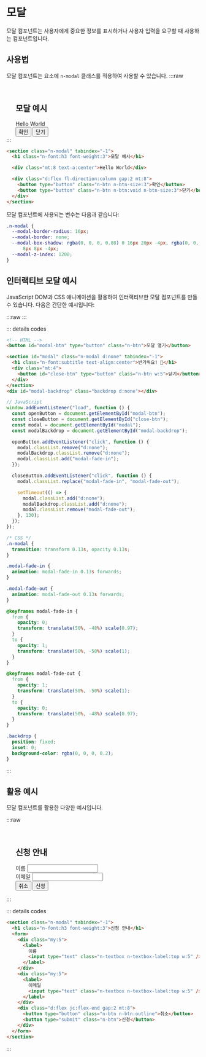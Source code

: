 <script setup>
import ExampleSection from "../components/demo/ExampleSection.vue";
import ModalDomExample from "../components/ModalDomExample.vue";
</script>

# 모달

모달 컴포넌트는 사용자에게 중요한 정보를 표시하거나 사용자 입력을 요구할 때 사용하는 컴포넌트입니다.

## 사용법

모달 컴포넌트는 요소에 `n-modal` 클래스를 적용하여 사용할 수 있습니다.
:::raw
<ExampleSection>

<section class="n-modal example" tabindex="-1">
  <h1 class="n-font:h3 font-weight:3">모달 예시</h1>

  <div class="mt:8 text-a:center">Hello World</div>

  <div class="d:flex fl-direction:column gap:2 mt:8 w:5">
    <button type="button" class="n-btn n-btn-size:3">확인</button>
    <button type="button" class="n-btn n-btn:void n-btn-size:3">닫기</button>
  </div>
</section>
</ExampleSection>
:::

```html
<section class="n-modal" tabindex="-1">
  <h1 class="n-font:h3 font-weight:3">모달 예시</h1>

  <div class="mt:8 text-a:center">Hello World</div>

  <div class="d:flex fl-direction:column gap:2 mt:8">
    <button type="button" class="n-btn n-btn-size:3">확인</button>
    <button type="button" class="n-btn n-btn:void n-btn-size:3">닫기</button>
  </div>
</section>
```

모달 컴포넌트에 사용되는 변수는 다음과 같습니다:

```css
.n-modal {
  --modal-border-radius: 16px;
  --modal-border: none;
  --modal-box-shadow: rgba(0, 0, 0, 0.08) 0 16px 20px -4px, rgba(0, 0, 0, 0.03) 0
      8px 8px -4px;
  --modal-z-index: 1200;
}
```

## 인터랙티브 모달 예시

JavaScript DOM과 CSS 애니메이션을 활용하여 인터랙티브한 모달 컴포넌트를 만들 수 있습니다. 다음은 간단한 예시입니다:

:::raw
<ExampleSection>
<ModalDomExample/>
</ExampleSection>
:::

::: details codes

```html
<!-- HTML -->
<button id="modal-btn" type="button" class="n-btn">모달 열기</button>

<section id="modal" class="n-modal d:none" tabindex="-1">
  <h1 class="n-font:subtitle text-align:center">반가워요! 👋</h1>
  <div class="mt:4">
    <button id="close-btn" type="button" class="n-btn w:5">닫기</button>
  </div>
</section>
<div id="modal-backdrop" class="backdrop d:none"></div>
```

```js
// JavaScript
window.addEventListener("load", function () {
  const openButton = document.getElementById("modal-btn");
  const closeButton = document.getElementById("close-btn");
  const modal = document.getElementById("modal");
  const modalBackdrop = document.getElementById("modal-backdrop");

  openButton.addEventListener("click", function () {
    modal.classList.remove("d:none");
    modalBackdrop.classList.remove("d:none");
    modal.classList.add("modal-fade-in");
  });

  closeButton.addEventListener("click", function () {
    modal.classList.replace("modal-fade-in", "modal-fade-out");

    setTimeout(() => {
      modal.classList.add("d:none");
      modalBackdrop.classList.add("d:none");
      modal.classList.remove("modal-fade-out");
    }, 130);
  });
});
```

```css
/* CSS */
.n-modal {
  transition: transform 0.13s, opacity 0.13s;
}

.modal-fade-in {
  animation: modal-fade-in 0.13s forwards;
}

.modal-fade-out {
  animation: modal-fade-out 0.13s forwards;
}

@keyframes modal-fade-in {
  from {
    opacity: 0;
    transform: translate(50%, -48%) scale(0.97);
  }
  to {
    opacity: 1;
    transform: translate(50%, -50%) scale(1);
  }
}

@keyframes modal-fade-out {
  from {
    opacity: 1;
    transform: translate(50%, -50%) scale(1);
  }
  to {
    opacity: 0;
    transform: translate(50%, -48%) scale(0.97);
  }
}

.backdrop {
  position: fixed;
  inset: 0;
  background-color: rgba(0, 0, 0, 0.2);
}
```

:::

## 활용 예시

모달 컴포넌트를 활용한 다양한 예시입니다.

:::raw
<ExampleSection>

<section class="n-modal example" tabindex="-1">
  <h1 class="n-font:h3 font-weight:3">신청 안내</h1>

  <form >
    <div class="my:5">
      <label>
        이름
        <input type="text" class="n-textbox n-textbox-label:top w:5" />
      </label>
    </div>
    <div class="my:5">
      <label>
        이메일
        <input type="text" class="n-textbox n-textbox-label:top w:5" />
      </label>
    </div>
    <div class="d:flex jc:flex-end gap:2 mt:8">
      <button type="button" class="n-btn n-btn:outline">취소</button>
      <button type="button" class="n-btn">신청</button>
    </div>
  </form>
</section>
</ExampleSection>
:::

::: details codes

```html
<section class="n-modal" tabindex="-1">
  <h1 class="n-font:h3 font-weight:3">신청 안내</h1>
  <form>
    <div class="my:5">
      <label>
        이름
        <input type="text" class="n-textbox n-textbox-label:top w:5" />
      </label>
    </div>
    <div class="my:5">
      <label>
        이메일
        <input type="text" class="n-textbox n-textbox-label:top w:5" />
      </label>
    </div>
    <div class="d:flex jc:flex-end gap:2 mt:8">
      <button type="button" class="n-btn n-btn:outline">취소</button>
      <button type="submit" class="n-btn">신청</button>
    </div>
  </form>
</section>
```

:::

<style>
.n-modal {
  padding-top: 16px;
  padding-right: 24px;
  padding-left: 24px;
  padding-right: 16px;
}

.n-modal.example {
  position: relative;
  top: 0;
  right: 0;
  transform: translate(0, 0);
  z-index:0;
}

.backdrop {
  position: fixed;
  inset: 0;
  background-color: rgba(0, 0, 0, 0.15);
  z-index: 1000;
}
</style>
